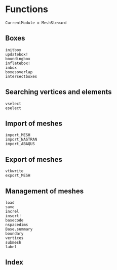 # Functions

```@meta
CurrentModule = MeshSteward
```

## Boxes

```@docs
initbox
updatebox!
boundingbox
inflatebox!
inbox
boxesoverlap
intersectboxes
```

## Searching vertices and elements

```@docs
vselect
eselect
```

## Import of meshes

```@docs
import_MESH
import_NASTRAN
import_ABAQUS
```

## Export of meshes

```@docs
vtkwrite
export_MESH
```

## Management of meshes


```@docs
load
save
increl
insert!
basecode
nspacedims
Base.summary
boundary
vertices
submesh
label
```

## Index

```@index
```

